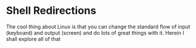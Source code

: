 # Shell Redirections

The cool thing about Linux is that you can change the standard flow of input (keyboard) and output (screen) and do lots of great things with it. Herein I shall explore all of that
